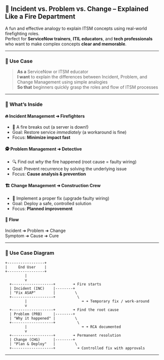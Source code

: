 ## 🚒 Incident vs. Problem vs. Change – Explained Like a Fire Department

A fun and effective analogy to explain ITSM concepts using real-world firefighting roles.  
Perfect for **ServiceNow trainers**, **ITIL educators**, and **tech professionals** who want to make complex concepts **clear and memorable**.

---

### 📌 Use Case

> **As a** ServiceNow or ITSM educator  
> **I want** to explain the differences between Incident, Problem, and Change Management using simple analogies  
> **So that** beginners quickly grasp the roles and flow of ITSM processes

---

### 📘 What’s Inside

#### 🔥 Incident Management ➜ **Firefighters**
- 🚒 A fire breaks out (a server is down!)
- Goal: Restore service *immediately* (a workaround is fine)
- Focus: **Minimize impact fast**

#### 🕵️ Problem Management ➜ **Detective**
- 🔍 Find out *why* the fire happened (root cause = faulty wiring)
- Goal: Prevent recurrence by solving the underlying issue
- Focus: **Cause analysis & prevention**

#### 🏗️ Change Management ➜ **Construction Crew**
- 👷 Implement a proper fix (upgrade faulty wiring)
- Goal: Deploy a safe, controlled solution
- Focus: **Planned improvement**

#### 🔄 Flow  
Incident ➜ Problem ➜ Change  
Symptom ➜ Cause ➜ Cure

---

### 🧩 Use Case Diagram

```plaintext
+-----------------+
|     End User    |
+-----------------+
         |
         v
  +-------------------+        ➜ Fire starts
  | Incident (INC)    |--------+
  | "Fix ASAP"        |         \
  +-------------------+          \
         |                         ➜ ➜ Temporary fix / work-around
         v
  +-------------------+        ➜ Find the root cause
  | Problem (PRB)     |--------+
  | "Why it happened" |         \
  +-------------------+          \
         |                         ➜ ➜ RCA documented
         v
  +-------------------+        ➜ Permanent resolution
  | Change (CHG)      |--------+
  | "Plan & Deploy"   |         \
  +-------------------+          ➜ Controlled fix with approvals
```

---

